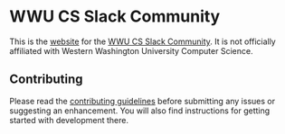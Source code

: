 # WWU CS Slack Community
This is the [website][website] for the [WWU CS Slack Community][wwucs-slack]. It is not
officially affiliated with Western Washington University Computer Science.

## Contributing
Please read the [contributing guidelines][contributing-guidelines] before
submitting any issues or suggesting an enhancement. You will also find
instructions for getting started with development there.

[website]: https://wwucs.github.io/
[wwucs-slack]: https://wwucs.slack.com
[contributing-guidelines]: CONTRIBUTING.md
